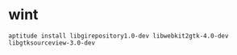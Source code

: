 # wint

    aptitude install libgirepository1.0-dev libwebkit2gtk-4.0-dev libgtksourceview-3.0-dev

